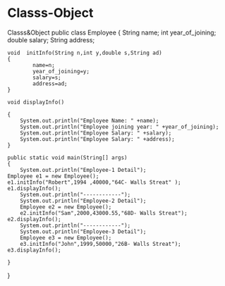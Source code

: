 # Classs-Object
Classs&amp;Object
public class Employee 
{
     String name;
    int year_of_joining;
    double salary;
    String address;
    
    void  initInfo(String n,int y,double s,String ad)
    {
            name=n;
            year_of_joining=y;
            salary=s;
            address=ad;
    }
    
    void displayInfo()

    {
        System.out.println("Employee Name: " +name);
        System.out.println("Employee joining year: " +year_of_joining);
        System.out.println("Employee Salary: " +salary);
        System.out.println("Employee Salary: " +address);
    }

	public static void main(String[] args) 
	{
        System.out.println("Employee-1 Detail");    
	Employee e1 = new Employee();
	e1.initInfo("Robert",1994 ,40000,"64C- Walls Streat" );
	e1.displayInfo();
        System.out.println("------------");
        System.out.println("Employee-2 Detail"); 
        Employee e2 = new Employee();
        e2.initInfo("Sam",2000,43000.55,"68D- Walls Streat");
	e2.displayInfo();
        System.out.println("------------");
        System.out.println("Employee-3 Detail"); 
        Employee e3 = new Employee();
        e3.initInfo("John",1999,50000,"26B- Walls Streat");
	e3.displayInfo();
		
	}
}

